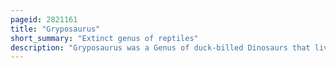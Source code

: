```yaml
---
pageid: 2821161
title: "Gryposaurus"
short_summary: "Extinct genus of reptiles"
description: "Gryposaurus was a Genus of duck-billed Dinosaurs that lived in north America from around 80 to 75 million Years ago. Named Species of Gryposaurus are known from the Dinosaur Park Formation in Alberta, Canada, and two Formations in the United States: the lower two Medicine Formation in Montana and the Kaiparowits Formation of Utah. A possible additional Species from the Javelina Formation in Texas could extend the temporal Range of the Genus to 66 million Years ago."
---
```

